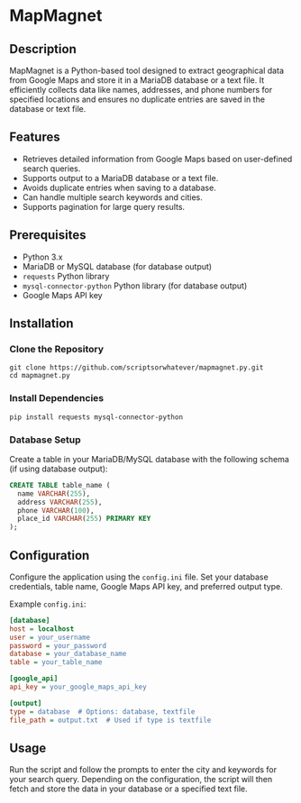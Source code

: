 # MapMagnet

## Description
MapMagnet is a Python-based tool designed to extract geographical data from Google Maps and store it in a MariaDB database or a text file. It efficiently collects data like names, addresses, and phone numbers for specified locations and ensures no duplicate entries are saved in the database or text file.

## Features
- Retrieves detailed information from Google Maps based on user-defined search queries.
- Supports output to a MariaDB database or a text file.
- Avoids duplicate entries when saving to a database.
- Can handle multiple search keywords and cities.
- Supports pagination for large query results.

## Prerequisites
- Python 3.x
- MariaDB or MySQL database (for database output)
- `requests` Python library
- `mysql-connector-python` Python library (for database output)
- Google Maps API key

## Installation

### Clone the Repository
```
git clone https://github.com/scriptsorwhatever/mapmagnet.py.git
cd mapmagnet.py
```

### Install Dependencies
```
pip install requests mysql-connector-python
```

### Database Setup
Create a table in your MariaDB/MySQL database with the following schema (if using database output):
```sql
CREATE TABLE table_name (
  name VARCHAR(255),
  address VARCHAR(255),
  phone VARCHAR(100),
  place_id VARCHAR(255) PRIMARY KEY
);
```

## Configuration
Configure the application using the `config.ini` file. Set your database credentials, table name, Google Maps API key, and preferred output type.

Example `config.ini`:
```ini
[database]
host = localhost
user = your_username
password = your_password
database = your_database_name
table = your_table_name

[google_api]
api_key = your_google_maps_api_key

[output]
type = database  # Options: database, textfile
file_path = output.txt  # Used if type is textfile
```

## Usage
Run the script and follow the prompts to enter the city and keywords for your search query. Depending on the configuration, the script will then fetch and store the data in your database or a specified text file.
